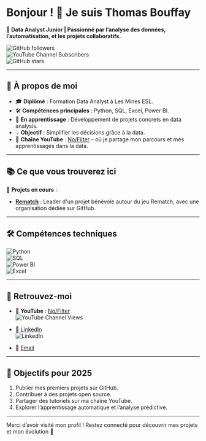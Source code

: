 # Bonjour ! 👋 Je suis Thomas Bouffay

**🚀 Data Analyst Junior | Passionné par l’analyse des données, l’automatisation, et les projets collaboratifs.**

![GitHub followers](https://img.shields.io/github/followers/thomasbouffay?style=social)  
![YouTube Channel Subscribers](https://img.shields.io/youtube/channel/subscribers/UC5N7hsMX8Y3Bvnx_oi8NUvg?style=social)  
![GitHub stars](https://img.shields.io/github/stars/thomasbouffay?style=social)

---

## 🎯 À propos de moi
- 🎓 **Diplômé** : Formation Data Analyst à Les Mines ESL.
- 🛠️ **Compétences principales** : Python, SQL, Excel, Power BI.
- 🌱 **En apprentissage** : Développement de projets concrets en data analysis.
- 💡 **Objectif** : Simplifier les décisions grâce à la data.
- 🎥 **Chaîne YouTube** : [No/Filter](https://www.youtube.com/@NofilterFR) – où je partage mon parcours et mes apprentissages dans la data.

---

## 📚 Ce que vous trouverez ici
🔧 **Projets en cours** :
- **[Rematch](https://github.com/Rematch-France)** : Leader d'un projet bénévole autour du jeu Rematch, avec une organisation dédiée sur GitHub.

---

## 🛠️ Compétences techniques
![Python](https://img.shields.io/badge/Python-3.8+-blue?logo=python&logoColor=white)  
![SQL](https://img.shields.io/badge/SQL-Advanced-orange?logo=postgresql&logoColor=white)  
![Power BI](https://img.shields.io/badge/Power_BI-Expert-yellow?logo=powerbi&logoColor=white)  
![Excel](https://img.shields.io/badge/Excel-Expert-brightgreen?logo=microsoft-excel&logoColor=white)

---

## 🔗 Retrouvez-moi
- 🎥 **YouTube** : [No/Filter](https://www.youtube.com/@NofilterFR)  
![YouTube Channel Views](https://img.shields.io/youtube/channel/views/UC5N7hsMX8Y3Bvnx_oi8NUvg?style=social)  

- 💼 [LinkedIn](https://www.linkedin.com/in/thomasbouffay)  
![LinkedIn](https://img.shields.io/badge/LinkedIn-Connect-blue?logo=linkedin)

- 📧 [Email](mailto:thomasbouffay1@gmail.com)

---

## 📝 Objectifs pour 2025
1. Publier mes premiers projets sur GitHub.
2. Contribuer à des projets open source.
3. Partager des tutoriels sur ma chaîne YouTube.
4. Explorer l’apprentissage automatique et l’analyse prédictive.

---

Merci d’avoir visité mon profil ! Restez connecté pour découvrir mes projets et mon évolution 🚀
